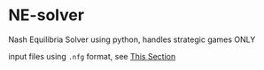 # NE-solver
Nash Equilibria Solver using python, handles strategic games ONLY

input files using `.nfg` format, see [This Section](http://www.gambit-project.org/gambit14/formats.html#the-strategic-game-nfg-file-format-payoff-version)
